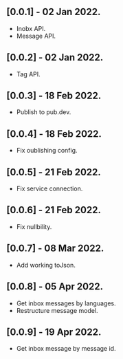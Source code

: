 ## [0.0.1] - 02 Jan 2022.

- Inobx API.
- Message API.

## [0.0.2] - 02 Jan 2022.

- Tag API.

## [0.0.3] - 18 Feb 2022.

- Publish to pub.dev.

## [0.0.4] - 18 Feb 2022.

- Fix oublishing config.

## [0.0.5] - 21 Feb 2022.

- Fix service connection.

## [0.0.6] - 21 Feb 2022.

- Fix nullbility.

## [0.0.7] - 08 Mar 2022.

- Add working toJson.

## [0.0.8] - 05 Apr 2022.

- Get inbox messages by languages.
- Restructure message model.

## [0.0.9] - 19 Apr 2022.

- Get inbox message by message id.